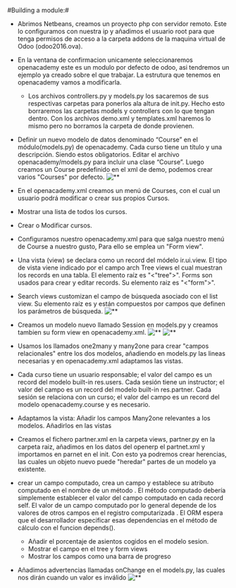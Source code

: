 #Building a module:#

* Abrimos Netbeans, creamos un proyecto php con servidor remoto. Este lo configuramos con nuestra ip y añadimos el usuario root para que tenga permisos de acceso a la carpeta addons de la maquina virtual de Odoo (odoo2016.ova).

* En la ventana de confirmacion unicamente seleccionaremos openacademy este es un modulo por defecto de odoo, asi tendremos un ejemplo ya creado sobre el que trabajar.
La estrutura que tenemos en openacademy vamos a modificarla.

  * Los archivos controllers.py y models.py los sacaremos de sus respectivas carpetas para ponerlos ala altura de init.py. Hecho esto borraremos las carpetas models y controllers con lo que tengan dentro.
  Con los archivos demo.xml y templates.xml haremos lo mismo pero no borramos la carpeta de donde provienen.

* Definir un nuevo modelo de datos denominado “Course” en el módulo(models.py) de openacademy. Cada curso tiene un título y una descripción. Siendo estos obligatorios. Editar el archivo openacademy/models.py para incluir una clase “Course”.
Luego creamos un Course predefinido en el xml de demo, podemos crear varios "Courses" por defecto.
 ![**](https://github.com/aquinoacordero/TemaOdoo_Openacademy/blob/master/course_demo.PNG)

* En el openacademy.xml creamos un menú de Courses, con el cual un usuario podrá modificar o crear sus propios Cursos. 
 * Mostrar una lista de todos los cursos.
 * Crear o Modificar cursos.

* Configuramos nuestro openacademy.xml para que salga nuestro menú de Course a nuestro gusto, Para ello se emplea un "Form view".
 * Una vista (view) se declara como un record del módelo ir.ui.view. El tipo de vista viene indicado por el campo arch
   Tree views el cual muestran los records en una tabla. El elemento raíz es "<"tree">".
   Forms son usados para crear y editar records. Su elemento raiz es "<"form">".

* Search views customizan el campo de búsqueda asociado con el list view. Su elemento raíz es y están compuestos por campos que definen los parámetros de búsqueda.
![**](https://github.com/aquinoacordero/TemaOdoo_Openacademy/blob/master/view_search.PNG)

*  Creamos un modelo nuevo llamado Session en models.py y creamos tambien su form view en openacademy.xml.
![**](https://github.com/aquinoacordero/TemaOdoo_Openacademy/blob/master/model_class_session.PNG)
![**](https://github.com/aquinoacordero/TemaOdoo_Openacademy/blob/master/view_session.PNG)

* Usamos los llamados one2many y many2one para crear "campos relacionales" entre los dos modelos, añadiendo en models.py las lineas necesarias y en openacademy.xml adaptamos las vistas.

 * Cada curso tiene un usuario responsable; el valor del campo es un record del modelo built-in res.users.
 Cada sesión tiene un instructor; el valor del campo es un record del modelo built-in res.partner.
 Cada sesión se relaciona con un curso; el valor del campo es un record del modelo openacademy.course y es necesario.
  * Adaptamos la vista:
    Añadir los campos Many2one relevantes a los modelos.
    Añadirlos en las vistas

* Creamos el fichero partner.xml en la carpeta views, partner.py en la carpeta raiz, añadimos en los datos del openerp el partnet.xml y importamos en parnet en el init. Con esto ya podremos crear herencias, las cuales un objeto nuevo puede "heredar" partes de un modelo ya existente.
 
* crear un campo computado, crea un campo y establece su atributo computado en el nombre de un método . El método computado debería simplemente establecer el valor del campo computado en cada record self.
El valor de un campo computado por lo general depende de los valores de otros campos en el registro computarizada . El ORM     espera que el desarrollador especificar esas dependencias en el método de cálculo con el funcion depends().

  * Añadir el porcentaje de asientos cogidos en el modelo sesion.
  * Mostrar el campo en el tree y form views
  * Mostrar los campos como una barra de progreso

* Añadimos advertencias llamadas onChange en el models.py, las cuales nos dirán cuando un valor es inválido
![**](https://github.com/aquinoacordero/TemaOdoo_Openacademy/blob/master/model_onChange.PNG)
